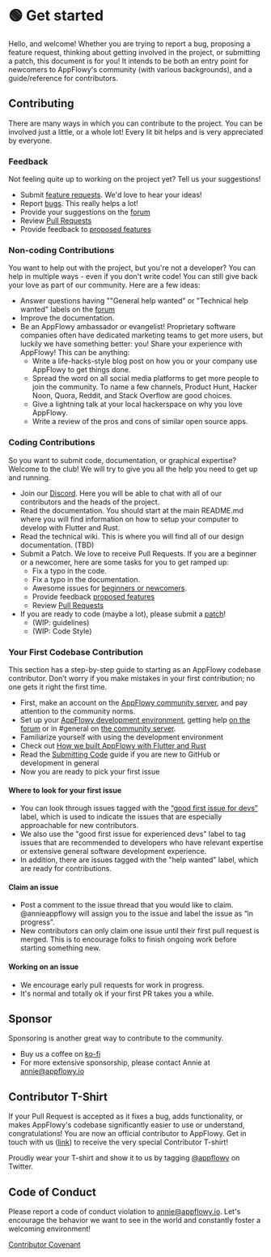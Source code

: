 # 🟢 Get started

Hello, and welcome! Whether you are trying to report a bug, proposing a feature request, thinking about getting involved in the project, or submitting a patch, this document is for you! It intends to be both an entry point for newcomers to AppFlowy's community (with various backgrounds), and a guide/reference for contributors.

## Contributing

There are many ways in which you can contribute to the project. You can be involved just a little, or a whole lot! Every lit bit helps and is very appreciated by everyone.

### Feedback

Not feeling quite up to working on the project yet? Tell us your suggestions!

* Submit [feature requests](https://github.com/AppFlowy-IO/appflowy/issues). We'd love to hear your ideas!
* Report [bugs](https://github.com/AppFlowy-IO/appflowy/issues). This really helps a lot!
* Provide your suggestions on the [forum](https://github.com/AppFlowy-IO/appflowy/discussions)
* Review [Pull Requests](https://github.com/AppFlowy-IO/appflowy/pulls)
* Provide feedback to [proposed features](https://github.com/AppFlowy-IO/appflowy/issues)

### Non-coding Contributions

You want to help out with the project, but you're not a developer? You can help in multiple ways - even if you don't write code! You can still give back your love as part of our community. Here are a few ideas:

* Answer questions having ""General help wanted" or "Technical help wanted" labels on the [forum](https://github.com/AppFlowy-IO/appflowy/discussions)
* Improve the documentation.
* Be an AppFlowy ambassador or evangelist! Proprietary software companies often have dedicated marketing teams to get more users, but luckily we have something better: you! Share your experience with AppFlowy! This can be anything:
  * Write a life-hacks-style blog post on how you or your company use AppFlowy to get things done.
  * Spread the word on all social media platforms to get more people to join the community. To name a few channels, Product Hunt, Hacker Noon, Quora, Reddit, and Stack Overflow are good choices.
  * Give a lightning talk at your local hackerspace on why you love AppFlowy.
  * Write a review of the pros and cons of similar open source apps.

### Coding Contributions

So you want to submit code, documentation, or graphical expertise? Welcome to the club! We will try to give you all the help you need to get up and running.

* Join our [Discord](https://discord.com/invite/9Q2xaN37tV). Here you will be able to chat with all of our contributors and the heads of the project.
* Read the documentation. You should start at the main README.md where you will find information on how to setup your computer to develop with Flutter and Rust.
* Read the technical wiki. This is where you will find all of our design documentation. (TBD)
* Submit a Patch. We love to receive Pull Requests. If you are a beginner or a newcomer, here are some tasks for you to get ramped up:
  * Fix a typo in the code.
  * Fix a typo in the documentation.
  * Awesome issues for [beginners or newcomers](https://github.com/AppFlowy-IO/appflowy/issues?q=is%3Aissue+is%3Aopen+label%3A%22good+first+issue+for+devs%22).
  * Provide feedback [proposed features](https://github.com/AppFlowy-IO/appflowy/issues)
  * Review [Pull Requests](https://github.com/AppFlowy-IO/appflowy/pulls)
* If you are ready to code (maybe a lot), please submit a [patch](https://github.com/AppFlowy-IO/appflowy/pulls)!
  * (WIP: guidelines)
  * (WIP: Code Style)

### Your First Codebase Contribution

This section has a step-by-step guide to starting as an AppFlowy codebase contributor. Don’t worry if you make mistakes in your first contribution; no one gets it right the first time.

* First, make an account on the [AppFlowy community server](https://discord.gg/9Q2xaN37tV), and pay attention to the community norms.
* Set up your [AppFlowy development environment](software-contributions/environment-setup/), getting help [on the forum](https://github.com/AppFlowy-IO/appflowy/discussions) or in #general on [the community server](https://discord.gg/9Q2xaN37tV).
* Familiarize yourself with using the development environment
* Check out [How we built AppFlowy with Flutter and Rust](https://blog-appflowy.ghost.io/tech-design-flutter-rust/)
* Read the [Submitting Code](software-contributions/submitting-code/) guide if you are new to GitHub or development in general
* Now you are ready to pick your first issue

#### Where to look for your first issue

* You can look through issues tagged with the [“good first issue for devs”](https://github.com/AppFlowy-IO/AppFlowy/issues?q=is%3Aissue+is%3Aopen+label%3A%22good+first+issue+for+devs%22) label, which is used to indicate the issues that are especially approachable for new contributors.&#x20;
* We also use the "good first issue for experienced devs" label to tag issues that are recommended to developers who have relevant expertise or extensive general software development experience.
* In addition, there are issues tagged with the "help wanted" label, which are ready for contributions.

#### Claim an issue

* Post a comment to the issue thread that you would like to claim. @annieappflowy will assign you to the issue and label the issue as “in progress”.
* New contributors can only claim one issue until their first pull request is merged. This is to encourage folks to finish ongoing work before starting something new.&#x20;

#### Working on an issue

* We encourage early pull requests for work in progress.&#x20;
* It's normal and totally ok if your first PR takes you a while.&#x20;

## Sponsor

Sponsoring is another great way to contribute to the community.

* Buy us a coffee on [ko-fi](https://ko-fi.com/appflowy)
* For more extensive sponsorship, please contact Annie at [annie@appflowy.io](mailto:annie@appflowy.io)

## Contributor T-Shirt

If your Pull Request is accepted as it fixes a bug, adds functionality, or makes AppFlowy's codebase significantly easier to use or understand, congratulations! You are now an official contributor to AppFlowy. Get in touch with us ([link](https://tally.so/r/mKP5z3)) to receive the very special Contributor T-shirt!

Proudly wear your T-shirt and show it to us by tagging [@appflowy](https://twitter.com/appflowy) on Twitter.

## Code of Conduct

Please report a code of conduct violation to [annie@appflowy.io](mailto:annie@appflowy.io). Let's encourage the behavior we want to see in the world and constantly foster a welcoming environment!

[Contributor Covenant](https://www.contributor-covenant.org/version/2/0/code\_of\_conduct/)
